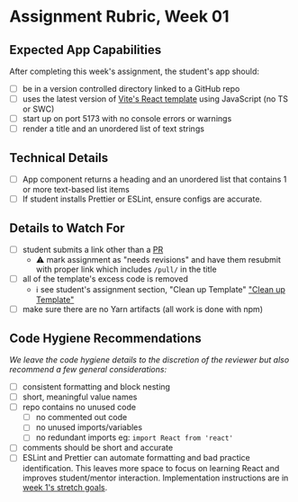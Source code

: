 # Assignment Rubric, Week 01

## Expected App Capabilities

After completing this week's assignment, the student's app should:

- [ ] be in a version controlled directory linked to a GitHub repo
- [ ] uses the latest version of [Vite's React template](https://github.com/vitejs/vite-plugin-react/blob/main/packages/plugin-react/README.md) using JavaScript (no TS or SWC)
- [ ] start up on port 5173 with no console errors or warnings
- [ ] render a title and an unordered list of text strings

## Technical Details

- [ ] App component returns a heading and an unordered list that contains 1 or more text-based list items
- [ ] If student installs Prettier or ESLint, ensure configs are accurate.

## Details to Watch For

- [ ] student submits a link other than a [PR](https://github.com/Code-the-Dream-School/react-curriculum-v3/blob/main/learns-app-content/lessons/week-00.md#curriculum-outline)
  - ⚠️ mark assignment as "needs revisions" and have them resubmit with proper link which includes ``/pull/`` in the title
- [ ] all of the template's excess code is removed
  - ℹ️ see student's assignment section, "Clean up Template" ["Clean up Template"](https://github.com/Code-the-Dream-School/react-curriculum-v3/blob/main/learns-app-content/assignments/week-01.md#clean-up-template)
- [ ] make sure there are no Yarn artifacts (all work is done with npm)

## Code Hygiene Recommendations

*We leave the code hygiene details to the discretion of the reviewer but also recommend a few general considerations:*

- [ ] consistent formatting and block nesting
- [ ] short, meaningful value names
- [ ] repo contains no unused code
  - [ ] no commented out code
  - [ ] no unused imports/variables
  - [ ] no redundant imports eg: `import React from 'react'`
- [ ] comments should be short and accurate
- [ ] ESLint and Prettier can automate formatting and bad practice identification. This leaves more space to focus on learning React and improves student/mentor interaction. Implementation instructions are in [week 1's stretch goals](https://github.com/Code-the-Dream-School/react-curriculum-v3/blob/main/learns-app-content/assignments/week-01.md#stretch-goals-instructions-optional).
